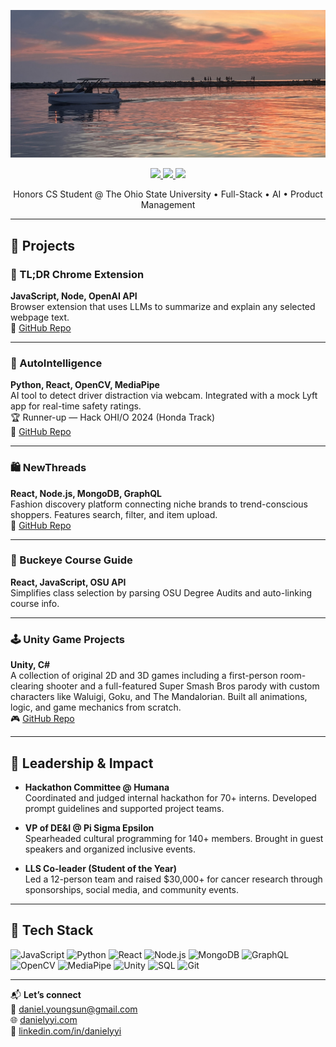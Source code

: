 ![Banner](images/petosky.jpg)

<p align="center">
  <a href="https://danielyyi.com" target="_blank">
    <img src="https://img.shields.io/static/v1?label=|&message=PORTFOLIO&color=23555f&style=plastic&logo=react&logo-color=white"/>
  </a>
  <a href="https://linkedin.com/in/danielyyi" target="_blank">
    <img src="https://img.shields.io/static/v1?label=|&message=LINKEDIN&color=cdf998&style=plastic&logo=linkedin&logo-color=white"/>
  </a>
  <a href="mailto:daniel.youngsun@gmail.com">
    <img src="https://img.shields.io/static/v1?label=|&message=EMAIL&color=23555f&style=plastic&logo=gmail&logo-color=white"/>
  </a>
</p>

<p align="center">
  Honors CS Student @ The Ohio State University • Full-Stack • AI • Product Management
</p>

---

## 🚀 Projects

### 🧠 TL;DR Chrome Extension  
**JavaScript, Node, OpenAI API**  
Browser extension that uses LLMs to summarize and explain any selected webpage text.  
🔗 [GitHub Repo](https://github.com/danielyyi/tldr-chrome-extension)

---

### 🎯 AutoIntelligence  
**Python, React, OpenCV, MediaPipe**  
AI tool to detect driver distraction via webcam. Integrated with a mock Lyft app for real-time safety ratings.  
🏆 Runner-up — Hack OHI/O 2024 (Honda Track)  
🔗 [GitHub Repo](https://github.com/danielyyi/HackOHI-O-2024)

---

### 🛍️ NewThreads  
**React, Node.js, MongoDB, GraphQL**  
Fashion discovery platform connecting niche brands to trend-conscious shoppers. Features search, filter, and item upload.  
🔗 [GitHub Repo](https://github.com/danielyyi/NewThreads)

---

### 📘 Buckeye Course Guide  
**React, JavaScript, OSU API**  
Simplifies class selection by parsing OSU Degree Audits and auto-linking course info.  

---

### 🕹️ Unity Game Projects  
**Unity, C#**  
A collection of original 2D and 3D games including a first-person room-clearing shooter and a full-featured Super Smash Bros parody with custom characters like Waluigi, Goku, and The Mandalorian. Built all animations, logic, and game mechanics from scratch.  
🎮 [GitHub Repo](https://github.com/danielyyi/super-copyright-bros)

---

## 🧠 Leadership & Impact

- **Hackathon Committee @ Humana**  
  Coordinated and judged internal hackathon for 70+ interns. Developed prompt guidelines and supported project teams.

- **VP of DE&I @ Pi Sigma Epsilon**  
  Spearheaded cultural programming for 140+ members. Brought in guest speakers and organized inclusive events.

- **LLS Co-leader (Student of the Year)**  
  Led a 12-person team and raised $30,000+ for cancer research through sponsorships, social media, and community events.

---

## 🧰 Tech Stack

![JavaScript](https://img.shields.io/badge/-JavaScript-23555f?style=plastic&logo=javascript)
![Python](https://img.shields.io/badge/-Python-285f65?style=plastic&logo=python)
![React](https://img.shields.io/badge/-React-316c5e?style=plastic&logo=react)
![Node.js](https://img.shields.io/badge/-Node.js-3c7f5d?style=plastic&logo=node.js)
![MongoDB](https://img.shields.io/badge/-MongoDB-4a935c?style=plastic&logo=mongodb)
![GraphQL](https://img.shields.io/badge/-GraphQL-52985b?style=plastic&logo=graphql)
![OpenCV](https://img.shields.io/badge/-OpenCV-98bf53?style=plastic&logo=opencv)
![MediaPipe](https://img.shields.io/badge/-MediaPipe-cdd148?style=plastic)
![Unity](https://img.shields.io/badge/-Unity-555555?style=plastic&logo=unity)
![SQL](https://img.shields.io/badge/-SQL-bbb111?style=plastic&logo=postgresql)
![Git](https://img.shields.io/badge/-Git-cbb148?style=plastic&logo=git)

---

📬 **Let’s connect**  
📩 [daniel.youngsun@gmail.com](mailto:daniel.youngsun@gmail.com)  
🌐 [danielyyi.com](https://danielyyi.com)  
🔗 [linkedin.com/in/danielyyi](https://linkedin.com/in/danielyyi)
